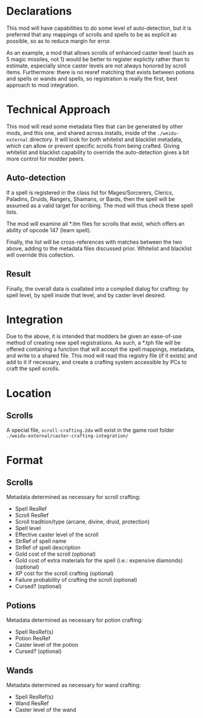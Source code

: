 # Declarations
This mod will have capabilities to do some level of auto-detection, but it is preferred that any 
mappings of scrolls and spells to be as explicit as possible, so as to reduce margin for error.

As an example, a mod that allows scrolls of enhanced caster level (such as 5 magic missiles, not 1)
would be better to register explictly rather than to estimate, especially since caster levels are 
not always honored by scroll items. Furthermore: there is no resref matching that exists between potions
and spells or wands and spells, so registration is really the first, best approach to mod integration.


# Technical Approach
This mod will read some metadata files that can be generated by other mods, and this one, and shared
across installs, inside of the `./weidu-external` directory. It will look for both whitelist and 
blacklist metadata, which can allow or prevent specific scrolls from being crafted. Giving whitelist and
blacklist capability to override the auto-detection gives a bit more control for modder peers.


## Auto-detection
If a spell is registered in the class list for Mages/Sorcerers, Clerics, Paladins, Druids, Rangers, 
Shamans, or Bards, then the spell will be assumed as a valid target for scribing. The mod will thus 
check these spell lists.

The mod will examine all \*.itm files for scrolls that exist, which offers an ability of opcode 147
(learn spell).

Finally, the list will be cross-references with matches between the two above, adding to the metadata
files discussed prior. Whitelist and blacklist will override this collection. 

## Result
Finally, the overall data is coallated into a compiled dialog for crafting: by spell level, by spell 
inside that level, and by caster level desired.


# Integration
Due to the above, it is intended that modders be given an ease-of-use method of creating 
new spell registrations. As such, a *.tph file will be offered containing a function that will 
accept the spell mappings, metadata, and write to a shared file. This mod will read this registry file
(if it exists) and add to it if necessary, and create a crafting system accessible by PCs to craft the 
spell scrolls.


# Location
## Scrolls
A special file, `scroll-crafting.2da` will exist in the game root folder 
`./weidu-external/caster-crafting-integration/`


# Format
## Scrolls
Metadata determined as necessary for scroll crafting:
- Spell ResRef
- Scroll ResRef
- Scroll tradition/type (arcane, divine, druid, protection)
- Spell level
- Effective caster level of the scroll
- StrRef of spell name
- StrRef of spell description
- Gold cost of the scroll (optional)
- Gold cost of extra materials for the spell (i.e.: expensive diamonds) (optional)
- XP cost for the scroll crafting (optional)
- Failure probability of crafting the scroll (optional)
- Cursed? (optional)

## Potions
Metadata determined as necessary for potion crafting:
- Spell ResRef(s)
- Potion ResRef
- Caster level of the potion
- Cursed? (optional)

## Wands
Metadata determined as necessary for wand crafting:
- Spell ResRef(s)
- Wand ResRef
- Caster level of the wand